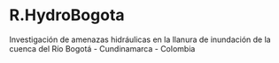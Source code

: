 # R.HydroBogota
Investigación de amenazas hidráulicas en la llanura de inundación de la cuenca del Río Bogotá - Cundinamarca - Colombia
